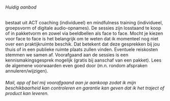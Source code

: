 ###### Huidig aanbod
bestaat uit ACT coaching (individueel) en mindfulness training (individueel, groepsvorm of digitale audio-opnames). De sessies zijn losstaand te koop of in pakketvorm en zowel via beeldbellen als face to face. Mocht je kiezen voor face to face is het belangrijk om te weten dat ik momenteel nog niet over een praktijkruimte beschik. Dat betekent dat deze gesprekken bij jou thuis of in een publieke ruimte plaats zullen vinden. Eventuele reiskosten stemmen we samen af. Voorafgaand aan de sessies is een kennismakingsgesprek mogelijk (gratis bij aanschaf van een pakket). Lees de algemene voorwaarden even goed door (m.n. rondom afspraken annuleren/wijzigen).
###### Mail, app of bel mij voorafgaand aan je aankoop zodat ik mijn beschikbaarheid kan controleren en garantie kan geven dat ik het traject of product kan leveren. 
